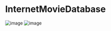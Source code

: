 # InternetMovieDatabase

![image](https://user-images.githubusercontent.com/62343240/124356112-b2135480-dc14-11eb-9022-8d7fbeb2b6d7.png)
![image](https://user-images.githubusercontent.com/62343240/124356132-c5262480-dc14-11eb-92a6-c3b729e3ce6b.png)
